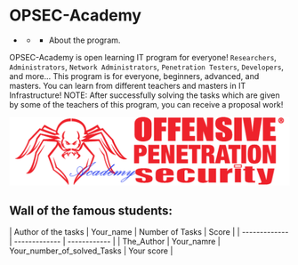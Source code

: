 # OPSEC-Academy

- - - About the program.

OPSEC-Academy is open learning IT program for everyone! `Researchers`, `Administrators`, `Network Administrators`, `Penetration Testers`, `Developers`, and more...
This program is for everyone, beginners, advanced, and masters.
You can learn from different teachers and masters in IT Infrastructure!
NOTE: After successfully solving the tasks which are given by some of the teachers of this program, you can receive a proposal work!

![](https://github.com/Offensive-Penetration-Security/OPSEC-Academy/blob/main/Docs/logo300-Academy.png)

## Wall of the famous students:

| Author of the tasks | Your_name | Number of Tasks | Score |
| ------------- | ------------- | ------------ |
|  The_Author   |  Your_namre | Your_number_of_solved_Tasks  |   Your score   |
